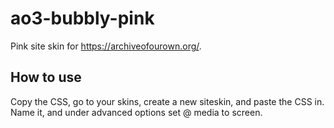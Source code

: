 # ao3-bubbly-pink
Pink site skin for https://archiveofourown.org/.

## How to use
Copy the CSS, go to your skins, create a new siteskin, and paste the CSS in.  
Name it, and under advanced options set @ media to screen.
